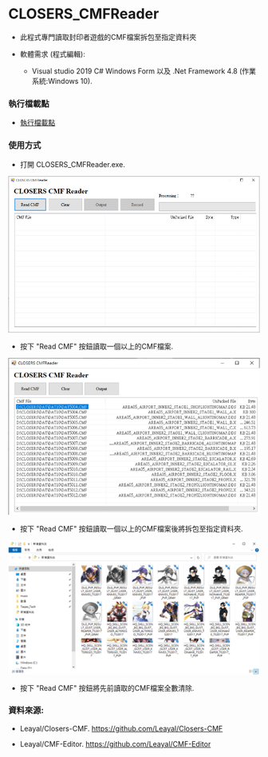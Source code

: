 # CLOSERS_CMFReader

- 此程式專門讀取封印者遊戲的CMF檔案拆包至指定資料夾

- 軟體需求 (程式編輯):

  - Visual studio 2019 C# Windows Form 以及 .Net Framework 4.8 (作業系統:Windows 10).

### 執行檔載點

- [執行檔載點](https://github.com/qaz9517532846/CLOSERS_CMFReader/releases/tag/trade_ver)

### 使用方式

- 打開 CLOSERS_CMFReader.exe.

![image](https://github.com/qaz9517532846/CLOSERS_CMFReader/blob/main/image/CLOSERS_CMFReader_v2.png)

- 按下 "Read CMF" 按鈕讀取一個以上的CMF檔案.

![image](https://github.com/qaz9517532846/CLOSERS_CMFReader/blob/main/image/read_cmf.png)

- 按下 "Read CMF" 按鈕讀取一個以上的CMF檔案後將拆包至指定資料夾.

![image](https://github.com/qaz9517532846/CLOSERS_CMFReader/blob/main/image/result.png)

- 按下 "Read CMF" 按鈕將先前讀取的CMF檔案全數清除.

### 資料來源:

  - Leayal/Closers-CMF. https://github.com/Leayal/Closers-CMF

  - Leayal/CMF-Editor. https://github.com/Leayal/CMF-Editor
